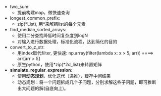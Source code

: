 + two_sum:
    + 提前构建map，做快速查询
+ longest_common_prefix:
    + zip(\*List), 用*来解耦list的每个元素
+ find_median_sorted_arrays:
    + 使用二分查找降低时间复杂度到logN
    + 对输入进行数据处理，标准化流程，达到简化的目的
+ convert_to_z_str:
    + 用index取代filter, 更快速: np.array(filter(lambda x: x > 5, arr))  ====>  arr[arr > 5]
    + 原生python，使用*zip(*2d_list)来转置矩阵
+ **simulate_regular_expression**:
    + 使用**动态规划**，优化迭代（递推），缓存中间结果
    + 动态规划：将一个问题拆成几个子问题，分别求解这些子问题，即可推断出大问题的解(自底向上)。